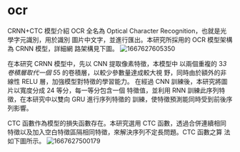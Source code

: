 # ocr

CRNN+CTC 模型介紹
OCR 全名為 Optical Character Recognition，也就是光學字元識別，用於識別
圖片中文字，並進行匯出。本研究所採用的 OCR 模型架構為 CRNN 模型，詳細網
路架構見下圖。
![1667627605350](https://user-images.githubusercontent.com/105662348/200104748-d09296c7-cd81-41ad-acb0-a2fc39828e3b.jpg)


在本研究 CRNN 模型中，先以 CNN 提取像素特徵，本模型中
以兩個重複的 3*3 卷積層取代一個 5*5 的卷積層，以較少參數量達成較大視
野，同時由於額外的非線性 RELU 層，加強模型對特徵的學習能力。
在經過 CNN 訓練後，本研究將圖片以寬度分成 24 等分，每一等分包含一個
特徵值，並利用 RNN 訓練此序列特徵，在本研究中以雙向 GRU 進行序列特徵的
訓練，使特徵預測能同時受到前後序列影響。


CTC 函數作為模型的損失函數存在。本研究選用 CTC 函數，透過合併連續相同
特徵以及加入空白特徵區隔相同特徵，來解決序列不定長問題。CTC 函數之算
法如下圖所示。
![1667627500179](https://user-images.githubusercontent.com/105662348/200104691-15b029a6-c43a-452e-bc59-f20185359763.jpg)
